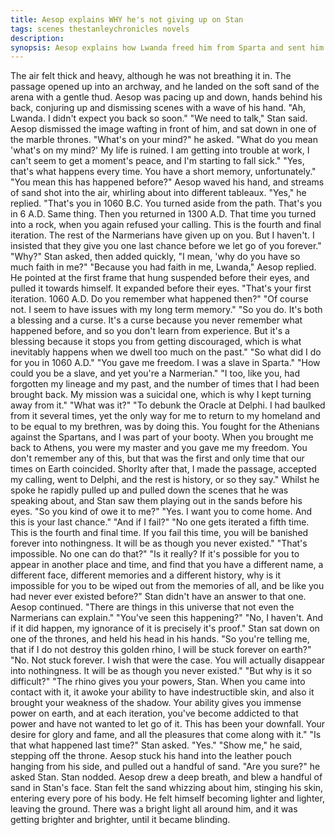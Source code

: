 ```yaml
---
title: Aesop explains WHY he's not giving up on Stan
tags: scenes thestanleychronicles novels 
description: 
synopsis: Aesop explains how Lwanda freed him from Sparta and sent him to Athens back in the day.
---
```

The air felt thick and heavy, although he was not breathing it in. The passage opened up into an archway, and he landed on the soft sand of the arena with a gentle thud.
Aesop was pacing up and down, hands behind his back, conjuring up and dismissing scenes with a wave of his hand.
"Ah, Lwanda. I didn't expect you back so soon."
"We need to talk," Stan said.
Aesop dismissed the image wafting in front of him, and sat down in one of the marble thrones. 
"What's on your mind?" he asked.
"What do you mean 'what's on my mind?' My life is ruined. I am getting into trouble at work, I can't seem to get a moment's peace, and I'm starting to fall sick."
"Yes, that's what happens every time. You have a short memory, unfortunately."
"You mean this has happened before?"
Aesop waved his hand, and streams of sand shot into the air, whirling about into different tableaux.
"Yes," he replied. "That's you in 1060 B.C. You turned aside from the path. That's you in 6 A.D. Same thing. Then you returned in 1300 A.D. That time you turned into a rock, when you again refused your calling. This is the fourth and final iteration. The rest of the Narmerians have given up on you. But I haven't. I insisted that they give you one last chance before we let go of you forever."
"Why?" Stan asked, then added quickly, "I mean, 'why do you have so much faith in me?"
"Because you had faith in me, Lwanda," Aesop replied. He pointed at the first frame that hung suspended before their eyes, and pulled it towards himself. It expanded before their eyes.
"That's your first iteration. 1060 A.D. Do you remember what happened then?"
"Of course not. I seem to have issues with my long term memory."
"So you do. It's both a blessing and a curse. It's a curse because you never remember what happened before, and so you don't learn from experience. But it's a blessing because it stops you from getting discouraged, which is what inevitably happens when we dwell too much on the past."
"So what did I do for you in 1060 A.D."
"You gave me freedom. I was a slave in Sparta."
"How could you be a slave, and yet you're a Narmerian."
"I too, like you, had forgotten my lineage and my past, and the number of times that I had been brought back. My mission was a suicidal one, which is why I kept turning away from it."
"What was it?"
"To debunk the Oracle at Delphi. I had baulked from it several times, yet the only way for me to return to my homeland and to be equal to my brethren, was by doing this. You fought for the Athenians against the Spartans, and I was part of your booty. When you brought me back to Athens, you were my master and you gave me my freedom. You don't remember any of this, but that was the first and only time that our times on Earth coincided. Shorlty after that, I made the passage, accepted my calling, went to Delphi, and the rest is history, or so they say." Whilst he spoke he rapidly pulled up and pulled down the scenes that he was speaking about, and Stan saw them playing out in the sands before his eyes.
"So you kind of owe it to me?"
"Yes. I want you to come home. And this is your last chance."
"And if I fail?"
"No one gets iterated a fifth time. This is the fourth and final time. If you fail this time, you will be banished forever into nothingness. It will be as though you never existed."
"That's impossible. No one can do that?"
"Is it really? If it's possible for you to appear in another place and time, and find that you have a different name, a different face, different memories and a different history, why is it impossible for you to be wiped out from the memories of all, and be like you had never ever existed before?"
Stan didn't have an answer to that one. Aesop continued. "There are things in this universe that not even the Narmerians can explain."
"You've seen this happening?"
"No, I haven't. And if it did happen, my ignorance of it is precisely it's proof."
Stan sat down on one of the thrones, and held his head in his hands.
"So you're telling me, that if I do not destroy this golden rhino, I will be stuck forever on earth?"
"No. Not stuck forever. I wish that were the case. You will actually disappear into nothingness. It will be as though you never existed."
"But why is it so difficult?"
"The rhino gives you your powers, Stan. When you came into contact with it, it awoke your ability to have indestructible skin, and also it brought your weakness of the shadow. Your ability gives you immense power on earth, and at each iteration, you've become addicted to that power and have not wanted to let go of it. This has been your downfall. Your desire for glory and fame, and all the pleasures that come along with it."
"Is that what happened last time?" Stan asked.
"Yes."
"Show me," he said, stepping off the throne.
Aesop stuck his hand into the leather pouch hanging from his side, and pulled out a handful of sand. 
"Are you sure?" he asked Stan. Stan nodded.
Aesop drew a deep breath, and blew a handful of sand in Stan's face. Stan felt the sand whizzing about him, stinging his skin, entering every pore of his body. He felt himself becoming lighter and lighter, leaving the ground. There was a bright light all around him, and it was getting brighter and brighter, until it became blinding.